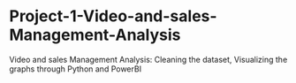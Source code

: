 # Project-1-Video-and-sales-Management-Analysis
Video and sales Management Analysis: Cleaning the dataset, Visualizing the graphs through Python and PowerBI

